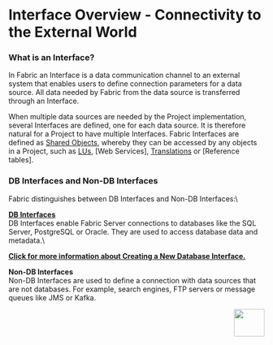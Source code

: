 # Interface Overview - Connectivity to the External World

### What is an Interface?
In Fabric an Interface is a data communication channel to an external system that enables users to define connection parameters for a data source. All data needed by Fabric from the data source is transferred through an Interface.
 
When multiple data sources are needed by the Project implementation, several Interfaces are defined, one for each data source. It is therefore natural for a Project to have multiple Interfaces. 
Fabric Interfaces are defined as [Shared Objects](https://github.com/k2view-academy/K2View-Academy/blob/master/articles/04_fabric_studio/12_shared_objects.md), whereby they can be accessed by any objects in a Project, such as [LUs](https://github.com/k2view-academy/K2View-Academy/blob/master/articles/03_logical_units/01_LU_overview.md), [Web Services], [Translations](https://github.com/k2view-academy/K2View-Academy/blob/master/articles/09_translations/01_translations_overview_and_use_cases.md) or [Reference tables].

### DB Interfaces and Non-DB Interfaces

Fabric distinguishes between DB Interfaces and Non-DB Interfaces:\

[**DB Interfaces**](https://github.com/k2view-academy/K2View-Academy/blob/master/articles/05_DB_interfaces/03_DB_interfaces_overview.md)\
DB Interfaces enable Fabric Server connections to databases like the SQL Server, PostgreSQL or Oracle. They are used to access database data and metadata.\

[**Click for more information about Creating a New Database Interface.**](https://github.com/k2view-academy/K2View-Academy/blob/master/articles/05_DB_interfaces/04_creating_a_new_database_interface.md)


**Non-DB Interfaces**\
Non-DB Interfaces are used to define a connection with data sources that are not databases. For example, search engines, FTP servers or message queues like JMS or Kafka. 

[<img align="right" width="60" height="54" src="https://github.com/k2view-academy/K2View-Academy/blob/master/articles/images/Next.png">](https://github.com/k2view-academy/K2View-Academy/blob/master/articles/05_DB_interfaces/02_interfaces_source_analysis_guidelines.md)

